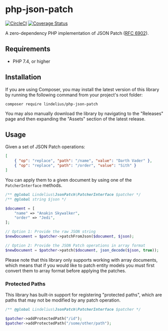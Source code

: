 # php-json-patch

[![CircleCI](https://circleci.com/gh/lindelius/php-json-patch.svg?style=shield)](https://circleci.com/gh/lindelius/php-json-patch)
[![Coverage Status](https://coveralls.io/repos/github/lindelius/php-json-patch/badge.svg?branch=master)](https://coveralls.io/github/lindelius/php-json-patch?branch=master)

A zero-dependency PHP implementation of JSON Patch ([RFC 6902](https://tools.ietf.org/html/rfc6902)).

## Requirements

- PHP 7.4, or higher

## Installation

If you are using Composer, you may install the latest version of this library by running the following command from your project's root folder:

```
composer require lindelius/php-json-patch
```

You may also manually download the library by navigating to the "Releases" page and then expanding the "Assets" section
of the latest release.

## Usage

Given a set of JSON Patch operations:

```json
[
    { "op": "replace", "path": "/name", "value": "Darth Vader" },
    { "op": "replace", "path": "/order", "value": "Sith" }
]
```

You can apply them to a given document by using one of the `PatcherInterface` methods.

```php
/** @global Lindelius\JsonPatch\PatcherInterface $patcher */
/** @global string $json */

$document = [
    "name" => "Anakin Skywalker",
    "order" => "Jedi",
];

// Option 1: Provide the raw JSON string
$newDocument = $patcher->patchFromJson($document, $json);

// Option 2: Provide the JSON Patch operations in array format
$newDocument = $patcher->patch($document, json_decode($json, true));
```

Please note that this library only supports working with array documents, which means that if you would like to patch entity models you must first convert them to array format before applying the patches.

### Protected Paths

This library has built-in support for registering "protected paths", which are paths that may not be modified by any patch operation.

```php
/** @global Lindelius\JsonPatch\PatcherInterface $patcher */

$patcher->addProtectedPath("/id");
$patcher->addProtectedPath("/some/other/path");
```
